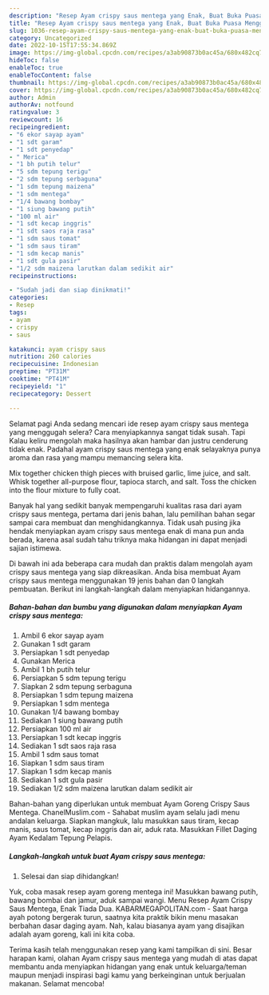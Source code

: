 ```yaml
---
description: "Resep Ayam crispy saus mentega yang Enak, Buat Buka Puasa Menggugah Selera"
title: "Resep Ayam crispy saus mentega yang Enak, Buat Buka Puasa Menggugah Selera"
slug: 1036-resep-ayam-crispy-saus-mentega-yang-enak-buat-buka-puasa-menggugah-selera
category: Uncategorized
date: 2022-10-15T17:55:34.869Z
image: https://img-global.cpcdn.com/recipes/a3ab90873b0ac45a/680x482cq70/ayam-crispy-saus-mentega-foto-resep-utama.jpg
hideToc: false
enableToc: true
enableTocContent: false
thumbnail: https://img-global.cpcdn.com/recipes/a3ab90873b0ac45a/680x482cq70/ayam-crispy-saus-mentega-foto-resep-utama.jpg
cover: https://img-global.cpcdn.com/recipes/a3ab90873b0ac45a/680x482cq70/ayam-crispy-saus-mentega-foto-resep-utama.jpg
author: Admin
authorAv: notfound
ratingvalue: 3
reviewcount: 16
recipeingredient:
- "6 ekor sayap ayam"
- "1 sdt garam"
- "1 sdt penyedap"
- " Merica"
- "1 bh putih telur"
- "5 sdm tepung terigu"
- "2 sdm tepung serbaguna"
- "1 sdm tepung maizena"
- "1 sdm mentega"
- "1/4 bawang bombay"
- "1 siung bawang putih"
- "100 ml air"
- "1 sdt kecap inggris"
- "1 sdt saos raja rasa"
- "1 sdm saus tomat"
- "1 sdm saus tiram"
- "1 sdm kecap manis"
- "1 sdt gula pasir"
- "1/2 sdm maizena larutkan dalam sedikit air"
recipeinstructions:

- "Sudah jadi dan siap dinikmati!"
categories:
- Resep
tags:
- ayam
- crispy
- saus

katakunci: ayam crispy saus 
nutrition: 260 calories
recipecuisine: Indonesian
preptime: "PT31M"
cooktime: "PT41M"
recipeyield: "1"
recipecategory: Dessert

---
```



Selamat pagi Anda sedang mencari ide resep ayam crispy saus mentega yang menggugah selera? Cara menyiapkannya sangat tidak susah. Tapi Kalau keliru mengolah maka hasilnya akan hambar dan justru cenderung tidak enak. Padahal ayam crispy saus mentega yang enak selayaknya punya aroma dan rasa yang mampu memancing selera kita.


Mix together chicken thigh pieces with bruised garlic, lime juice, and salt. Whisk together all-purpose flour, tapioca starch, and salt. Toss the chicken into the flour mixture to fully coat.

Banyak hal yang sedikit banyak mempengaruhi kualitas rasa dari ayam crispy saus mentega, pertama dari jenis bahan, lalu pemilihan bahan segar sampai cara membuat dan menghidangkannya. Tidak usah pusing jika hendak menyiapkan ayam crispy saus mentega enak di mana pun anda berada, karena asal sudah tahu triknya maka hidangan ini dapat menjadi sajian istimewa.


Di bawah ini ada beberapa cara mudah dan praktis dalam mengolah ayam crispy saus mentega yang siap dikreasikan. Anda bisa membuat Ayam crispy saus mentega menggunakan 19 jenis bahan dan 0 langkah pembuatan. Berikut ini langkah-langkah dalam menyiapkan hidangannya.

<!--inarticleads1-->

##### Bahan-bahan dan bumbu yang digunakan dalam menyiapkan Ayam crispy saus mentega:

1. Ambil 6 ekor sayap ayam
1. Gunakan 1 sdt garam
1. Persiapkan 1 sdt penyedap
1. Gunakan  Merica
1. Ambil 1 bh putih telur
1. Persiapkan 5 sdm tepung terigu
1. Siapkan 2 sdm tepung serbaguna
1. Persiapkan 1 sdm tepung maizena
1. Persiapkan 1 sdm mentega
1. Gunakan 1/4 bawang bombay
1. Sediakan 1 siung bawang putih
1. Persiapkan 100 ml air
1. Persiapkan 1 sdt kecap inggris
1. Sediakan 1 sdt saos raja rasa
1. Ambil 1 sdm saus tomat
1. Siapkan 1 sdm saus tiram
1. Siapkan 1 sdm kecap manis
1. Sediakan 1 sdt gula pasir
1. Sediakan 1/2 sdm maizena larutkan dalam sedikit air


Bahan-bahan yang diperlukan untuk membuat Ayam Goreng Crispy Saus Mentega. ChanelMuslim.com - Sahabat muslim ayam selalu jadi menu andalan keluarga. Siapkan mangkuk, lalu masukkan saus tiram, kecap manis, saus tomat, kecap inggris dan air, aduk rata. Masukkan Fillet Daging Ayam Kedalam Tepung Pelapis. 

<!--inarticleads2-->

##### Langkah-langkah untuk buat Ayam crispy saus mentega:


1. Selesai dan siap dihidangkan!

Yuk, coba masak resep ayam goreng mentega ini! Masukkan bawang putih, bawang bombai dan jamur, aduk sampai wangi. Menu Resep Ayam Crispy Saus Mentega, Enak Tiada Dua. KABARMEGAPOLITAN.com - Saat harga ayah potong bergerak turun, saatnya kita praktik bikin menu masakan berbahan dasar daging ayam. Nah, kalau biasanya ayam yang disajikan adalah ayam goreng, kali ini kita coba. 

Terima kasih telah menggunakan resep yang kami tampilkan di sini. Besar harapan kami, olahan Ayam crispy saus mentega yang mudah di atas dapat membantu anda menyiapkan hidangan yang enak untuk keluarga/teman maupun menjadi inspirasi bagi kamu yang berkeinginan untuk berjualan makanan. Selamat mencoba!
